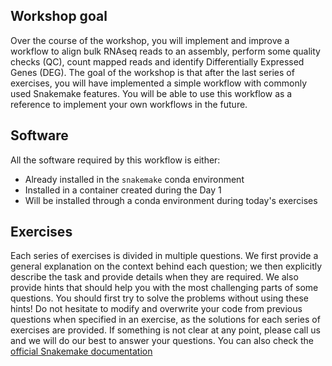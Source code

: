 ## Workshop goal

Over the course of the workshop, you will implement and improve a workflow to align bulk RNAseq reads to an assembly, perform some quality checks (QC), count mapped reads and identify Differentially Expressed Genes (DEG). The goal of the workshop is that after the last series of exercises, you will have implemented a simple workflow with commonly used Snakemake features. You will be able to use this workflow as a reference to implement your own workflows in the future.

## Software

All the software required by this workflow is either:
* Already installed in the `snakemake` conda environment
* Installed in a container created during the Day 1
* Will be installed through a conda environment during today's exercises

## Exercises

Each series of exercises is divided in multiple questions. We first provide a general explanation on the context behind each question; we then explicitly describe the task and provide details when they are required. We also provide hints that should help you with the most challenging parts of some questions. You should first try to solve the problems without using these hints! Do not hesitate to modify and overwrite your code from previous questions when specified in an exercise, as the solutions for each series of exercises are provided. If something is not clear at any point, please call us and we will do our best to answer your questions. You can also check the [official Snakemake documentation](https://snakemake.readthedocs.io/en/stable/index.html)
